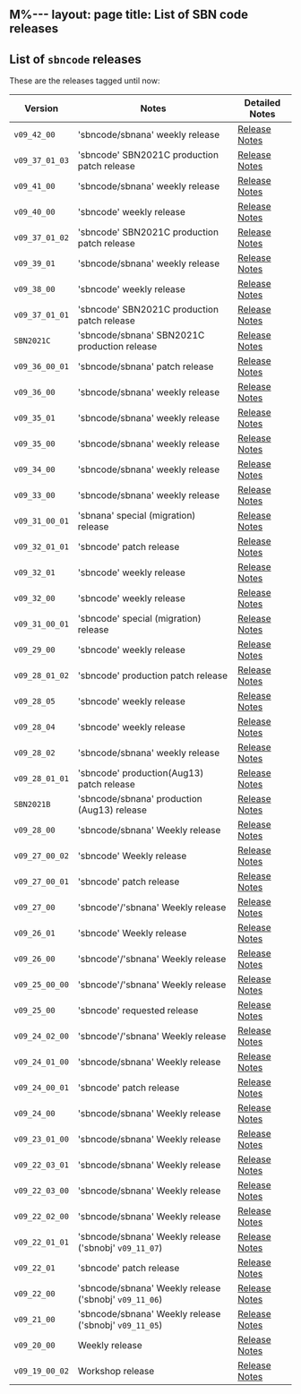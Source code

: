 M%---
layout: page
title: List of SBN code releases
---


List of `sbncode` releases
------------------------------------------------------------------------

These are the releases tagged until now:
  
| Version        |      Notes                       |      Detailed Notes                          
|----------------|----------------------------------|--------------------------------------------
|`v09_42_00`     | 'sbncode/sbnana' weekly release  |[Release Notes](https://sbnsoftware.github.io/AnalysisInfrastructure/ReleaseManagement/Releases/sbncode_sbnana_v09_42_00.md)
|`v09_37_01_03`  | 'sbncode' SBN2021C production patch release   |[Release Notes](https://sbnsoftware.github.io/AnalysisInfrastructure/ReleaseManagement/Releases/sbncode_v09_37_01_03.md)
|`v09_41_00`     | 'sbncode/sbnana' weekly release  |[Release Notes](https://sbnsoftware.github.io/AnalysisInfrastructure/ReleaseManagement/Releases/sbncode_sbnana_v09_41_00.md)
|`v09_40_00`     | 'sbncode' weekly release         |[Release Notes](https://sbnsoftware.github.io/AnalysisInfrastructure/ReleaseManagement/Releases/sbncode_v09_40_00.md)
|`v09_37_01_02`  | 'sbncode' SBN2021C production patch release  |[Release Notes](https://sbnsoftware.github.io/AnalysisInfrastructure/ReleaseManagement/Releases/sbncode_v09_37_01_02.md)
|`v09_39_01`     | 'sbncode/sbnana' weekly release  |[Release Notes](https://sbnsoftware.github.io/AnalysisInfrastructure/ReleaseManagement/Releases/sbncode_sbnana_v09_39_01.md)
|`v09_38_00`     | 'sbncode' weekly release         |[Release Notes](https://sbnsoftware.github.io/AnalysisInfrastructure/ReleaseManagement/Releases/sbncode_v09_38_00.md)
|`v09_37_01_01`  | 'sbncode' SBN2021C production patch release |[Release Notes](https://sbnsoftware.github.io/AnalysisInfrastructure/ReleaseManagement/Releases/sbncode_v09_37_01_01.md)
| `SBN2021C `    | 'sbncode/sbnana' SBN2021C production release |[Release Notes](https://sbnsoftware.github.io/AnalysisInfrastructure/ReleaseManagement/Releases/sbncode_sbnana_SBN2021C.md)
|`v09_36_00_01`  | 'sbncode/sbnana' patch release  |[Release Notes](https://sbnsoftware.github.io/AnalysisInfrastructure/ReleaseManagement/Releases/sbncode_sbnana_v09_36_00_01.md)
|`v09_36_00`     | 'sbncode/sbnana' weekly release |[Release Notes](https://sbnsoftware.github.io/AnalysisInfrastructure/ReleaseManagement/Releases/sbncode_sbnana_v09_36_00.md)
|`v09_35_01`     | 'sbncode/sbnana' weekly release |[Release Notes](https://sbnsoftware.github.io/AnalysisInfrastructure/ReleaseManagement/Releases/sbncode_sbnana_v09_35_01.md)
|`v09_35_00`     | 'sbncode/sbnana' weekly release |[Release Notes](https://sbnsoftware.github.io/AnalysisInfrastructure/ReleaseManagement/Releases/sbncode_sbnana_v09_35_00.md)
|`v09_34_00`     | 'sbncode/sbnana' weekly release |[Release Notes](https://sbnsoftware.github.io/AnalysisInfrastructure/ReleaseManagement/Releases/sbncode_sbnana_v09_34_00.md)
|`v09_33_00`     | 'sbncode/sbnana' weekly release |[Release Notes](https://sbnsoftware.github.io/AnalysisInfrastructure/ReleaseManagement/Releases/sbncode_sbnana_v09_33_00.md)
|`v09_31_00_01`  | 'sbnana' special (migration) release |[Release Notes](https://sbnsoftware.github.io/AnalysisInfrastructure/ReleaseManagement/Releases/sbnana_v09_31_00_01.md)
|`v09_32_01_01`  | 'sbncode' patch release |[Release Notes](https://sbnsoftware.github.io/AnalysisInfrastructure/ReleaseManagement/Releases/sbncode_v09_32_01_01.md)
|`v09_32_01`     | 'sbncode' weekly release |[Release Notes](https://sbnsoftware.github.io/AnalysisInfrastructure/ReleaseManagement/Releases/sbncode_v09_32_01.md)
|`v09_32_00`     | 'sbncode' weekly release |[Release Notes](https://sbnsoftware.github.io/AnalysisInfrastructure/ReleaseManagement/Releases/sbncode_v09_32_00.md)
|`v09_31_00_01`  | 'sbncode' special (migration) release |[Release Notes](https://sbnsoftware.github.io/AnalysisInfrastructure/ReleaseManagement/Releases/sbncode_v09_31_00_01.md)
|`v09_29_00`     | 'sbncode' weekly release |[Release Notes](https://sbnsoftware.github.io/AnalysisInfrastructure/ReleaseManagement/Releases/sbncode_v09_29_00.md)
|`v09_28_01_02`  | 'sbncode' production patch release |[Release Notes](https://sbnsoftware.github.io/AnalysisInfrastructure/ReleaseManagement/Releases/sbncode_v09_28_01_02.md)
|`v09_28_05`     | 'sbncode' weekly release |[Release Notes](https://sbnsoftware.github.io/AnalysisInfrastructure/ReleaseManagement/Releases/sbncode_v09_28_05.md)
|`v09_28_04`     | 'sbncode' weekly release |[Release Notes](https://sbnsoftware.github.io/AnalysisInfrastructure/ReleaseManagement/Releases/sbncode_v09_28_04.md)
|`v09_28_02`     | 'sbncode/sbnana' weekly release |[Release Notes](https://sbnsoftware.github.io/AnalysisInfrastructure/ReleaseManagement/Releases/sbncode_sbnana_v09_28_02.md)
|`v09_28_01_01`  | 'sbncode' production(Aug13) patch release |[Release Notes](https://sbnsoftware.github.io/AnalysisInfrastructure/ReleaseManagement/Releases/sbncode_v09_28_01_01.md)
|`SBN2021B`     | 'sbncode/sbnana' production (Aug13) release |[Release Notes](https://sbnsoftware.github.io/AnalysisInfrastructure/ReleaseManagement/Releases/sbncode_sbnana_SBN2021B.md)
|`v09_28_00`     | 'sbncode/sbnana' Weekly release |[Release Notes](https://sbnsoftware.github.io/AnalysisInfrastructure/ReleaseManagement/Releases/sbncode_v09_28_00.md)
|`v09_27_00_02`  |    'sbncode' Weekly release                 |    [Release Notes](https://sbnsoftware.github.io/AnalysisInfrastructure/ReleaseManagement/Releases/sbncode_v09_27_00_02.md) 
|`v09_27_00_01` |    'sbncode' patch release                  |    [Release Notes](https://sbnsoftware.github.io/AnalysisInfrastructure/ReleaseManagement/Releases/sbncode_v09_27_00_01.md)
|`v09_27_00`   |    'sbncode'/'sbnana' Weekly release        |    [Release Notes](https://sbnsoftware.github.io/AnalysisInfrastructure/ReleaseManagement/Releases/sbncode_sbnana_v09_27_00.md)
|`v09_26_01`   |    'sbncode' Weekly release                 |    [Release Notes](https://sbnsoftware.github.io/AnalysisInfrastructure/ReleaseManagement/Releases/sbncode_v09_26_01.md)
|`v09_26_00`   |    'sbncode'/'sbnana' Weekly release        |    [Release Notes](https://sbnsoftware.github.io/AnalysisInfrastructure/ReleaseManagement/Releases/sbncode_sbnana_v09_26_00.md)
|`v09_25_00_00`|    'sbncode'/'sbnana' Weekly release        |    [Release Notes](https://sbnsoftware.github.io/AnalysisInfrastructure/ReleaseManagement/Releases/sbncode_sbnana_v09_25_00_00.md)
|`v09_25_00`   |    'sbncode' requested release              |    [Release Notes](https://sbnsoftware.github.io/AnalysisInfrastructure/ReleaseManagement/Releases/sbncode_v09_25_00.md) 
|`v09_24_02_00`|    'sbncode'/'sbnana' Weekly release        |    [Release Notes](https://sbnsoftware.github.io/AnalysisInfrastructure/ReleaseManagement/Releases/sbncode_sbnana_v09_24_02_00.md)
|`v09_24_01_00`|    'sbncode/sbnana' Weekly release                 |    [Release Notes](https://sbnsoftware.github.io/AnalysisInfrastructure/ReleaseManagement/Releases/sbncode_sbnana_v09_24_01_00.md) 
|`v09_24_00_01`|    'sbncode' patch release                  |    [Release Notes](https://sbnsoftware.github.io/AnalysisInfrastructure/ReleaseManagement/Releases/sbncode_v09_24_00_01.md) 
|`v09_24_00`   |    'sbncode/sbnana' Weekly release                 |    [Release Notes](https://sbnsoftware.github.io/AnalysisInfrastructure/ReleaseManagement/Releases/sbncode_sbnana_v09_24_00.md) 
|`v09_23_01_00`|    'sbncode/sbnana' Weekly release                 |    [Release Notes](https://sbnsoftware.github.io/AnalysisInfrastructure/ReleaseManagement/Releases/sbncode_sbnana_v09_23_01_00.md) 
|`v09_22_03_01`|    'sbncode/sbnana' Weekly release                 |    [Release Notes](https://sbnsoftware.github.io/AnalysisInfrastructure/ReleaseManagement/Releases/sbncode_sbnana_v09_22_03_01.md)  
|`v09_22_03_00`|    'sbncode/sbnana' Weekly release                 |    [Release Notes](https://sbnsoftware.github.io/AnalysisInfrastructure/ReleaseManagement/Releases/sbncode_sbnana_v09_22_03_00.md) 
|`v09_22_02_00`|    'sbncode/sbnana' Weekly release                 |    [Release Notes](https://sbnsoftware.github.io/AnalysisInfrastructure/ReleaseManagement/Releases/sbncode_sbnana_v09_22_02_00.md) 
|`v09_22_01_01`|    'sbncode/sbnana' Weekly release ('sbnobj' `v09_11_07`)   |    [Release Notes](https://sbnsoftware.github.io/AnalysisInfrastructure/ReleaseManagement/Releases/sbncode_sbnana_v09_22_01_01.md) 
|`v09_22_01`   |    'sbncode' patch release                  |    [Release Notes](https://sbnsoftware.github.io/AnalysisInfrastructure/ReleaseManagement/Releases/sbncode_v09_22_01.md) 
|`v09_22_00`   |    'sbncode/sbnana' Weekly release ('sbnobj' `v09_11_06`)   |    [Release Notes](https://sbnsoftware.github.io/AnalysisInfrastructure/ReleaseManagement/Releases/sbncode_sbnana_v09_22_00.md)
|`v09_21_00`   |    'sbncode/sbnana' Weekly release ('sbnobj' `v09_11_05`)   |    [Release Notes](https://sbnsoftware.github.io/AnalysisInfrastructure/ReleaseManagement/Releases/sbncode%20sbnana%20Releases%20v09_21_00.md)
|`v09_20_00`   |    Weekly release                                    |    [Release Notes]()
|`v09_19_00_02`|    Workshop release                                  |    [Release Notes](https://sbnsoftware.github.io/AnalysisInfrastructure/ReleaseManagement/Releases/sbncode%20Releases%20v09_19_00_02%2C%20and%20v09_20_00.md)
  
